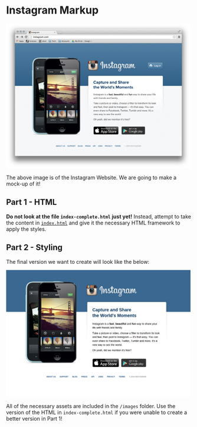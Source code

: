 # Instagram Markup

<img alt="Screenshot of the real site." title="Real deal." src="screenshot.png" width="500px"/>

The above image is of the Instagram Website. We are going to make a mock-up of it!

## Part 1 - HTML

**Do not look at the file `index-complete.html` just yet!** Instead, attempt to take the content in [`index.html`](index.html) and give it the necessary HTML framework to apply the styles.

## Part 2 - Styling

The final version we want to create will look like the below:

<img alt="Screenshot of our version." title="Shmeal deal." src="local-screenshot.png" width="500px"/>

All of the necessary assets are included in the `/images` folder. Use the version of the HTML in `index-complete.html` if you were unable to create a better version in Part 1!
